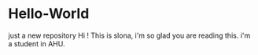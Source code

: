 # Hello-World
just a new repository
Hi !
This is slona, i'm so glad you are reading this.
i'm a student in AHU.
